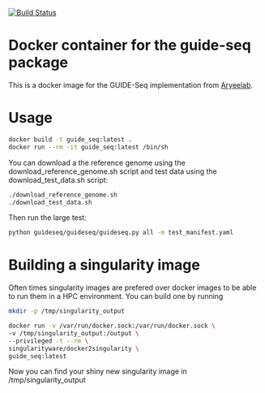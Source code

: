 [![Build Status](https://travis-ci.org/Zethson/guide-seq-container.svg?branch=master)](https://travis-ci.org/Zethson/guide-seq-container)
# Docker container for the guide-seq package
This is a docker image for the GUIDE-Seq implementation from [Aryeelab](https://github.com/aryeelab/guideseq).
# Usage 
```bash
docker build -t guide_seq:latest .
docker run --rm -it guide_seq:latest /bin/sh
```

You can download a the reference genome using the download_reference_genome.sh script and test data using the download_test_data.sh script:
```bash
./download_reference_genome.sh
./download_test_data.sh
```

Then run the large test:
```bash
python guideseq/guideseq/guideseq.py all -m test_manifest.yaml
```

# Building a singularity image
Often times singularity images are prefered over docker images to be able to run them in a HPC environment.
You can build one by running
```bash
mkdir -p /tmp/singularity_output

docker run -v /var/run/docker.sock:/var/run/docker.sock \
-v /tmp/singularity_output:/output \
--privileged -t --rm \
singularityware/docker2singularity \
guide_seq:latest
```
Now you can find your shiny new singularity image in /tmp/singularity_output




